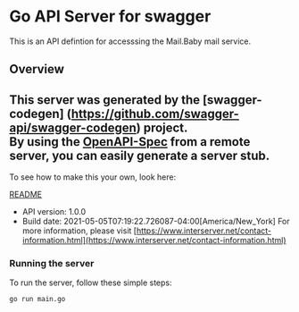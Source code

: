 # Go API Server for swagger

This is an API defintion for accesssing the Mail.Baby mail service.

## Overview
This server was generated by the [swagger-codegen]
(https://github.com/swagger-api/swagger-codegen) project.  
By using the [OpenAPI-Spec](https://github.com/OAI/OpenAPI-Specification) from a remote server, you can easily generate a server stub.  
-

To see how to make this your own, look here:

[README](https://github.com/swagger-api/swagger-codegen/blob/master/README.md)

- API version: 1.0.0
- Build date: 2021-05-05T07:19:22.726087-04:00[America/New_York]
For more information, please visit [https://www.interserver.net/contact-information.html](https://www.interserver.net/contact-information.html)


### Running the server
To run the server, follow these simple steps:

```
go run main.go
```


